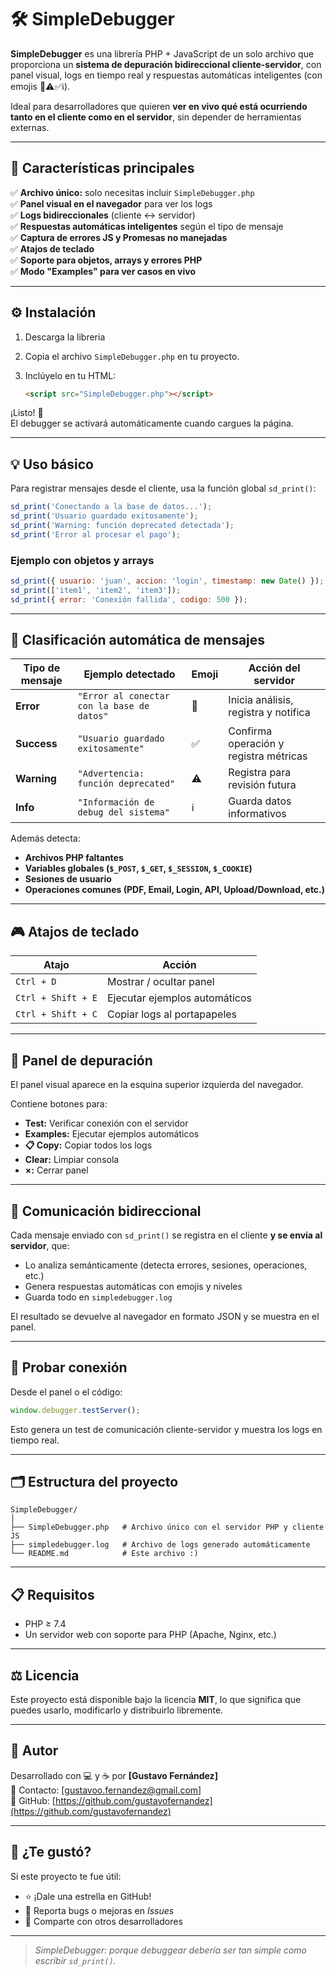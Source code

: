 # 🛠️ SimpleDebugger

**SimpleDebugger** es una librería PHP + JavaScript de un solo archivo que proporciona un **sistema de depuración bidireccional cliente-servidor**, con panel visual, logs en tiempo real y respuestas automáticas inteligentes (con emojis 🚨⚠️✅ℹ️).

Ideal para desarrolladores que quieren **ver en vivo qué está ocurriendo tanto en el cliente como en el servidor**, sin depender de herramientas externas.

---

## 🚀 Características principales

✅ **Archivo único:** solo necesitas incluir `SimpleDebugger.php`  
✅ **Panel visual en el navegador** para ver los logs  
✅ **Logs bidireccionales** (cliente ↔ servidor)  
✅ **Respuestas automáticas inteligentes** según el tipo de mensaje  
✅ **Captura de errores JS y Promesas no manejadas**  
✅ **Atajos de teclado**  
✅ **Soporte para objetos, arrays y errores PHP**  
✅ **Modo "Examples" para ver casos en vivo**

---

## ⚙️ Instalación

1. Descarga la libreria

2. Copia el archivo `SimpleDebugger.php` en tu proyecto.

3. Inclúyelo en tu HTML:

   ```html
   <script src="SimpleDebugger.php"></script>
   ```

¡Listo! 🎉  
El debugger se activará automáticamente cuando cargues la página.

---

## 💡 Uso básico

Para registrar mensajes desde el cliente, usa la función global `sd_print()`:

```js
sd_print('Conectando a la base de datos...');
sd_print('Usuario guardado exitosamente');
sd_print('Warning: función deprecated detectada');
sd_print('Error al procesar el pago');
```

### Ejemplo con objetos y arrays

```js
sd_print({ usuario: 'juan', accion: 'login', timestamp: new Date() });
sd_print(['item1', 'item2', 'item3']);
sd_print({ error: 'Conexión fallida', codigo: 500 });
```

---

## 🧠 Clasificación automática de mensajes

| Tipo de mensaje | Ejemplo detectado | Emoji | Acción del servidor |
|------------------|------------------|--------|----------------------|
| **Error** | `"Error al conectar con la base de datos"` | 🚨 | Inicia análisis, registra y notifica |
| **Success** | `"Usuario guardado exitosamente"` | ✅ | Confirma operación y registra métricas |
| **Warning** | `"Advertencia: función deprecated"` | ⚠️ | Registra para revisión futura |
| **Info** | `"Información de debug del sistema"` | ℹ️ | Guarda datos informativos |

Además detecta:
- **Archivos PHP faltantes**
- **Variables globales (`$_POST`, `$_GET`, `$_SESSION`, `$_COOKIE`)**
- **Sesiones de usuario**
- **Operaciones comunes (PDF, Email, Login, API, Upload/Download, etc.)**

---

## 🎮 Atajos de teclado

| Atajo | Acción |
|-------|--------|
| `Ctrl + D` | Mostrar / ocultar panel |
| `Ctrl + Shift + E` | Ejecutar ejemplos automáticos |
| `Ctrl + Shift + C` | Copiar logs al portapapeles |

---

## 🧰 Panel de depuración

El panel visual aparece en la esquina superior izquierda del navegador.

Contiene botones para:
- **Test:** Verificar conexión con el servidor
- **Examples:** Ejecutar ejemplos automáticos
- **📋 Copy:** Copiar todos los logs
- **Clear:** Limpiar consola
- **×:** Cerrar panel

---

## 🔁 Comunicación bidireccional

Cada mensaje enviado con `sd_print()` se registra en el cliente **y se envía al servidor**, que:
- Lo analiza semánticamente (detecta errores, sesiones, operaciones, etc.)
- Genera respuestas automáticas con emojis y niveles
- Guarda todo en `simpledebugger.log`

El resultado se devuelve al navegador en formato JSON y se muestra en el panel.

---

## 🧪 Probar conexión

Desde el panel o el código:

```js
window.debugger.testServer();
```

Esto genera un test de comunicación cliente-servidor y muestra los logs en tiempo real.

---

## 🗂️ Estructura del proyecto

```
SimpleDebugger/
│
├── SimpleDebugger.php   # Archivo único con el servidor PHP y cliente JS
├── simpledebugger.log   # Archivo de logs generado automáticamente
└── README.md            # Este archivo :)
```

---

## 📋 Requisitos

- PHP ≥ 7.4  
- Un servidor web con soporte para PHP (Apache, Nginx, etc.)

---

## ⚖️ Licencia

Este proyecto está disponible bajo la licencia **MIT**, lo que significa que puedes usarlo, modificarlo y distribuirlo libremente.

---

## 💬 Autor

Desarrollado con 💻 y ☕ por **[Gustavo Fernández]**  
📧 Contacto: [gustavoo.fernandez@gmail.com]  
🐙 GitHub: [https://github.com/gustavofernandez](https://github.com/gustavofernandez)

---

## 🌟 ¿Te gustó?

Si este proyecto te fue útil:
- ⭐ ¡Dale una estrella en GitHub!
- 🐛 Reporta bugs o mejoras en *Issues*
- 💬 Comparte con otros desarrolladores

---

> _SimpleDebugger: porque debuggear debería ser tan simple como escribir `sd_print()`._
